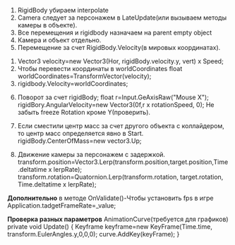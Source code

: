 1. RigidBody убираем interpolate
 2. Camera следует за персонажем в LateUpdate(или вызываем методы камеры в объекте).
3.  Все перемещения и rigidbody назначаем на parent empty object
4. Камера и объект отдельно.
5.  Перемещение за счет RigidBody.Velocity(в мировых координатах).
   1) Vector3 velocity=new Vector3(Hor, rigidBody.velocity.y, vert) x Speed;
   2) Чтобы перевести координаты в worldCoordinates
    float worldCoordinates=TransformVector(velocity);
   3) rigidbody.Velocity=worldCoordinates;

	  
 6. Поворот за счет rigidBody; 
  float r=Input.GeAxisRaw("Mouse X");
    rigidBory.AngularVelocity=new Vector3(0f,r x rotationSpeed, 0);
	Не забыть freeze Rotation кроме Y(проверить).
7. Если сместили центр масс за счет другого объекта с коллайдером, то центр масс определяется явно в Start. rigidBody.CenterOfMass=new vector3.Up;

8. Движение камеры за персонажем с задержкой.
transform.position=Vector3.Lerp(transform.position,target.position,Time.deltatime x lerpRate);
transform.rotation=Quatornion.Lerp(transform.rotation, target.rotation, Time.deltatime x lerpRate);

**Дополнительно**
в методе OnValidate()-Чтобы установить fps в игре
Application.tadgetFrameRate=_value;

**Проверка разных параметров**
AnimationCurve(требуется для графиков)
private void Update()
{
   Keyframe keyframe=new KeyFrame(Time.time, transform.EulerAngles.y,0,0,0);
   curve.AddKey(keyFrame);
}